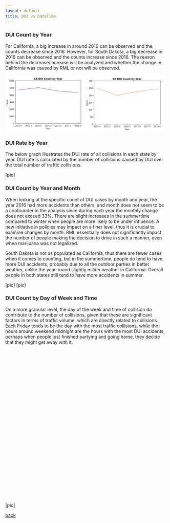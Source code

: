 ```yaml
---
layout: default
title: DUI vs DateTime
---
```

### DUI Count by Year
For California, a big increase in around 2016 can be observed and the counts decrease since 2016. However, for South Dakota, a big decrease in 2016 can be observed and the counts increase since 2016. The reason behind the decrease/increase will be analyzed and whether the change in California was caused by RML or not will be observed.

<img src="../assets/datetime_page/CA_year.png" width="49%" />
<img src="../assets/datetime_page/SD_year.png" width="49%" />

### DUI Rate by Year
The below graph illustrates the DUI rate of all collisions in each state by year. DUI rate is calculated by the number of collisions caused by DUI over the total number of traffic collisions.

[pic]

### DUI Count by Year and Month
When looking at the specific count of DUI cases by month and year, the year 2016 had more accidents than others, and month does not seem to be a confounder in the analysis since during each year the monthly change does not exceed 33%. There are slight increases in the summertime compared to winter when people are more likely to be under influence. A new initiative in policies may impact on a finer level, thus it is crucial to examine changes by month. RML essentially does not significantly impact the number of people making the decision to drive in such a manner, even when marijuana was not legalized.

South Dakota is not as populated as California, thus there are fewer cases when it comes to counting, but in the summertime, people do tend to have more DUI accidents, probably due to all the outdoor parties in better weather, unlike the year-round slightly milder weather in California. Overall people in both states still tend to have more accidents in summer.

[pic]
[pic]

### DUI Count by Day of Week and Time
On a more granular level, the day of the week and time of collision do contribute to the number of collisions, given that these are significant factors in terms of traffic volume, which are directly related to collisions. Each Friday tends to be the day with the most traffic collisions, while the hours around weekend midnight are the hours with the most DUI accidents, perhaps when people just finished partying and going home, they decide that they might get away with it.

<html xmlns="http://www.w3.org/1999/xhtml">
<head>
    <title>Highcharts - Heat Map Chart</title>
    <script src="https://code.jquery.com/jquery-1.12.4.js"></script>
    <script src="https://code.highcharts.com/highcharts.js"></script>
    <script src="https://code.highcharts.com/modules/heatmap.js"></script>
    <script src="https://code.highcharts.com/modules/exporting.js"></script>
    <script type="text/javascript">
        $(function () {
            var chartype = {
                type: 'heatmap',
                marginTop: 40,
                marginBottom: 80,
                plotBorderWidth: 1
            }
            var chartitle = {
                text: 'CA DUI Count by Hour and Day of Week'
            }
            var chartlegend = {
                layout: 'vertical',
                align: 'left',
                verticalAlign: 'top',
                x: 150,
                y: 200,
                floating: false,
                borderWidth: 1,
                backgroundColor: (Highcharts.theme && Highcharts.theme.legendBackgroundColor) || '#FFFFFF'
            }
            var chartxaxis = {
                categories: ['Monday', 'Tuesday', 'Wednesday', 'Thursday', 'Friday','Saturday','Sunday'],
                title:{ text:'Day of Weeek' }
            }
            var chartyaxis = {
                categories: ['23','22','21','20','19','18','17','16','15','14','13','12','11','10','9','8','7','6','5','4','3','2','1','0'],
                title: { text:'Hour' }
            }
            var chartcoloraxis = {
                min: 0,
                minColor: '#ffffff',
                maxColor: '#0a452a'
            }
            var chartlegend = {
                align: 'right',
                layout: 'vertical',
                margin: 0,
                verticalAlign: 'top',
                y: 25,
                symbolHeight: 350
            }
            var chartooltip = {
                formatter: function () {
                    return '<b>' + '</b> There are <br><b>' +
                        this.point.value + '</b> DUI collisions on <br><b>'                  +this.series.xAxis.categories[this.point.x]+
                        '</b> at hour <br><b>'+
                     this.series.yAxis.categories[this.point.y] + '</b>';
                }
            }
            var chartseries = [{
                name: 'count',
                borderWidth: 1,
                data: [[0, 0, 138],
 [0, 1, 172],
 [0, 2, 169],
 [0, 3, 171],
 [0, 4, 163],
 [0, 5, 169],
 [0, 6, 171],
 [0, 7, 164],
 [0, 8, 157],
 [0, 9, 155],
 [0, 10, 106],
 [0, 11, 134],
 [0, 12, 125],
 [0, 13, 100],
 [0, 14, 105],
 [0, 15, 136],
 [0, 16, 95],
 [0, 17, 96],
 [0, 18, 65],
 [0, 19, 84],
 [0, 20, 71],
 [0, 21, 103],
 [0, 22, 137],
 [0, 23, 120],
 [1, 0, 108],
 [1, 1, 157],
 [1, 2, 167],
 [1, 3, 160],
 [1, 4, 169],
 [1, 5, 202],
 [1, 6, 178],
 [1, 7, 151],
 [1, 8, 153],
 [1, 9, 147],
 [1, 10, 125],
 [1, 11, 136],
 [1, 12, 103],
 [1, 13, 127],
 [1, 14, 117],
 [1, 15, 112],
 [1, 16, 109],
 [1, 17, 100],
 [1, 18, 75],
 [1, 19, 58],
 [1, 20, 73],
 [1, 21, 87],
 [1, 22, 95],
 [1, 23, 118],
 [2, 0, 171],
 [2, 1, 156],
 [2, 2, 161],
 [2, 3, 165],
 [2, 4, 180],
 [2, 5, 203],
 [2, 6, 167],
 [2, 7, 169],
 [2, 8, 140],
 [2, 9, 156],
 [2, 10, 152],
 [2, 11, 146],
 [2, 12, 118],
 [2, 13, 126],
 [2, 14, 99],
 [2, 15, 140],
 [2, 16, 108],
 [2, 17, 88],
 [2, 18, 61],
 [2, 19, 64],
 [2, 20, 77],
 [2, 21, 89],
 [2, 22, 91],
 [2, 23, 124],
 [3, 0, 177],
 [3, 1, 190],
 [3, 2, 172],
 [3, 3, 181],
 [3, 4, 181],
 [3, 5, 186],
 [3, 6, 184],
 [3, 7, 178],
 [3, 8, 169],
 [3, 9, 159],
 [3, 10, 128],
 [3, 11, 132],
 [3, 12, 113],
 [3, 13, 102],
 [3, 14, 119],
 [3, 15, 128],
 [3, 16, 99],
 [3, 17, 88],
 [3, 18, 58],
 [3, 19, 67],
 [3, 20, 83],
 [3, 21, 104],
 [3, 22, 125],
 [3, 23, 128],
 [4, 0, 229],
 [4, 1, 223],
 [4, 2, 224],
 [4, 3, 224],
 [4, 4, 202],
 [4, 5, 219],
 [4, 6, 198],
 [4, 7, 211],
 [4, 8, 168],
 [4, 9, 159],
 [4, 10, 145],
 [4, 11, 132],
 [4, 12, 138],
 [4, 13, 116],
 [4, 14, 117],
 [4, 15, 109],
 [4, 16, 118],
 [4, 17, 73],
 [4, 18, 82],
 [4, 19, 102],
 [4, 20, 79],
 [4, 21, 115],
 [4, 22, 111],
 [4, 23, 155],
 [5, 0, 219],
 [5, 1, 212],
 [5, 2, 183],
 [5, 3, 198],
 [5, 4, 166],
 [5, 5, 171],
 [5, 6, 200],
 [5, 7, 154],
 [5, 8, 193],
 [5, 9, 162],
 [5, 10, 144],
 [5, 11, 136],
 [5, 12, 107],
 [5, 13, 120],
 [5, 14, 103],
 [5, 15, 107],
 [5, 16, 111],
 [5, 17, 114],
 [5, 18, 115],
 [5, 19, 96],
 [5, 20, 157],
 [5, 21, 156],
 [5, 22, 203],
 [5, 23, 194],
 [6, 0, 163],
 [6, 1, 143],
 [6, 2, 180],
 [6, 3, 166],
 [6, 4, 165],
 [6, 5, 160],
 [6, 6, 162],
 [6, 7, 172],
 [6, 8, 136],
 [6, 9, 133],
 [6, 10, 132],
 [6, 11, 116],
 [6, 12, 123],
 [6, 13, 94],
 [6, 14, 84],
 [6, 15, 98],
 [6, 16, 97],
 [6, 17, 103],
 [6, 18, 105],
 [6, 19, 125],
 [6, 20, 154],
 [6, 21, 189],
 [6, 22, 188],
 [6, 23, 209]],
                dataLabels: {
                    enabled: false,
                    color: '#000000'
                }
            }]
            $('#container').highcharts({
                chart:chartype,
                title: chartitle,
                xAxis:chartxaxis,
                yAxis: chartyaxis,
                colorAxis: chartcoloraxis,
                legend:chartlegend,
                tooltip:chartooltip,
                series: chartseries
            });
        });
    </script>
</head>
<body>
    <div id="container" style="height: 477px; min-width: 310px; max-width: 800px; margin: 0 auto"></div>
</body>
</html>
[pic]

[back](../index.html)
